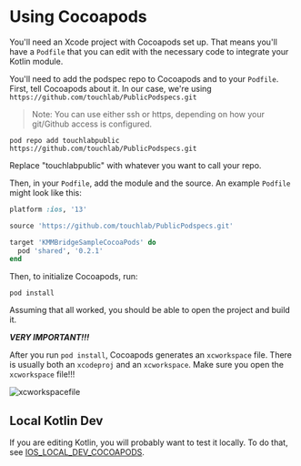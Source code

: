 # Using Cocoapods

You'll need an Xcode project with Cocoapods set up. That means you'll have a `Podfile` that you can edit with the necessary code to integrate your Kotlin module.

You'll need to add the podspec repo to Cocoapods and to your `Podfile`. First, tell Cocoapods about it. In our case, we're using `https://github.com/touchlab/PublicPodspecs.git`

> Note: You can use either ssh or https, depending on how your git/Github access is configured.

```shell
pod repo add touchlabpublic https://github.com/touchlab/PublicPodspecs.git
```

Replace "touchlabpublic" with whatever you want to call your repo.

Then, in your `Podfile`, add the module and the source. An example `Podfile` might look like this:

```ruby
platform :ios, '13'

source 'https://github.com/touchlab/PublicPodspecs.git'

target 'KMMBridgeSampleCocoaPods' do
  pod 'shared', '0.2.1'
end

```

Then, to initialize Cocoapods, run:

```shell
pod install
```

Assuming that all worked, you should be able to open the project and build it.

***VERY IMPORTANT!!!***

After you run `pod install`, Cocoapods generates an `xcworkspace` file. There is usually both an `xcodeproj` and an `xcworkspace`. Make sure you open the `xcworkspace` file!!!

![xcworkspacefile](https://tl-navigator-images.s3.us-east-1.amazonaws.com/docimages/2022-10-06_09-11-xcworkspacefile.png)

## Local Kotlin Dev

If you are editing Kotlin, you will probably want to test it locally. To do that, see  [IOS_LOCAL_DEV_COCOAPODS](IOS_LOCAL_DEV_COCOAPODS.md).